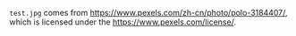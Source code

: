 `test.jpg` comes from https://www.pexels.com/zh-cn/photo/polo-3184407/, which is licensed under the https://www.pexels.com/license/.
